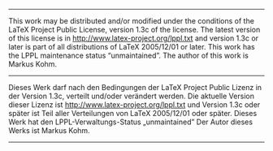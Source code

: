 ----------------------------------------------------------------------------

This work may be distributed and/or modified under the conditions of the
LaTeX Project Public License, version 1.3c of the license. The latest
version of this license is in http://www.latex-project.org/lppl.txt and 
version 1.3c or later is part of all distributions of LaTeX 2005/12/01
or later. This work has the LPPL maintenance status “unmaintained”.
The author of this work is Markus Kohm.

----------------------------------------------------------------------------

Dieses Werk darf nach den Bedingungen der LaTeX Project Public Lizenz
in der Version 1.3c, verteilt und/oder verändert werden. Die aktuelle 
Version dieser Lizenz ist http://www.latex-project.org/lppl.txt und 
Version 1.3c oder später ist Teil aller Verteilungen von LaTeX 2005/12/01 
oder später. Dieses Werk hat den LPPL-Verwaltungs-Status „unmaintained” 
Der Autor dieses Werks ist Markus Kohm.

----------------------------------------------------------------------------
